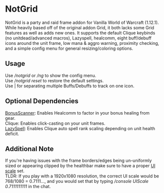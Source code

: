 # NotGrid
NotGrid is a party and raid frame addon for Vanilla World of Warcraft (1.12.1). While heavily based off of the original addon Grid, it both lacks some Grid features as well as adds new ones. It supports the default Clique keybinds (no unitdead/advanced macros), Lazyspell, healcomm, eight buff/debuff icons around the unit frame, low mana & aggro warning, proximity checking, and a simple config menu for general resizing/coloring options.

## Usage
Use */notgrid* or */ng* to show the config menu.  
Use */notgrid reset* to restore the default settings.  
Use | for separating multiple Buffs/Debuffs to track on one icon.

## Optional Dependencies
[BonusScanner](https://wow.curseforge.com/projects/project-1352): Enables Healcomm to factor in your bonus healing from gear.  
Clique: Enables click-casting on your unit frames.  
[LazySpell](https://github.com/satan666/LazySpell): Enables Clique auto spell rank scaling depending on unit health deficit.

## Additional Note
If you're having issues with the frame borders/edges being un-uniformly sized or appearing clipped by the healthbar make sure to have a proper [UI scale](http://wow.gamepedia.com/UI_Scale) set.  
TLDR: If you play with a 1920x1080 resolution, the correct UI scale would be 768/1080 = 0.7111..., and you would set that by typing */console UIScale 0.7111111111* in the chat.
